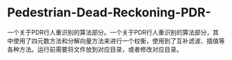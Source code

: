 # Pedestrian-Dead-Reckoning-PDR-
一个关于PDR行人重识别的算法部分。一个关于PDR行人重识别的算法部分，其中使用了四元数方法和分解向量方法来进行一个权衡，使用到了互补滤波、插值等各种方法。运行前需要将文件放到对应目录，或者修改对应目录。

